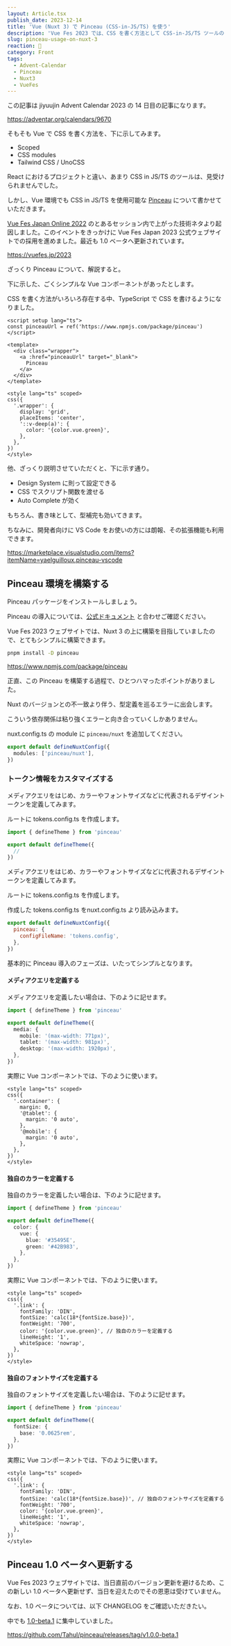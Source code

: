 ```yaml
---
layout: Article.tsx
publish_date: 2023-12-14
title: 'Vue (Nuxt 3) で Pinceau (CSS-in-JS/TS) を使う'
description: 'Vue Fes 2023 では、CSS を書く方法として CSS-in-JS/TS ツールの Pinceau を取り入れさせていただいたので、その使用感をば。'
slug: pinceau-usage-on-nuxt-3
reaction: 💃
category: Front
tags:
  - Advent-Calendar
  - Pinceau
  - Nuxt3
  - VueFes
---
```


この記事は jiyuujin Advent Calendar 2023 の 14 日目の記事になります。

https://adventar.org/calendars/9670

そもそも Vue で CSS を書く方法を、下に示してみます。

- Scoped
- CSS modules
- Tailwind CSS / UnoCSS

React におけるプロジェクトと違い、あまり CSS in JS/TS のツールは、見受けられませんでした。

しかし、Vue 環境でも CSS in JS/TS を使用可能な [Pinceau](https://www.npmjs.com/package/pinceau) について書かせていただきます。

[Vue Fes Japan Online 2022](https://vuefes.jp/2022) のとあるセッション内で上がった技術ネタより起因しました。このイベントをきっかけに Vue Fes Japan 2023 公式ウェブサイトでの採用を進めました。最近も 1.0 ベータへ更新されています。

https://vuefes.jp/2023

ざっくり Pinceau について、解説すると。

下に示した、ごくシンプルな Vue コンポーネントがあったとします。

CSS を書く方法がいろいろ存在する中、TypeScript で CSS を書けるようになりました。

```vue
<script setup lang="ts">
const pinceauUrl = ref('https://www.npmjs.com/package/pinceau')
</script>

<template>
  <div class="wrapper">
    <a :href="pinceauUrl" target="_blank">
      Pinceau
    </a>
  </div>
</template>

<style lang="ts" scoped>
css({
  '.wrapper': {
    display: 'grid',
    placeItems: 'center',
    '::v-deep(a)': {
      color: '{color.vue.green}',
    },
  },
})
</style>
```

他、ざっくり説明させていただくと、下に示す通り。

- Design System に則って設定できる
- CSS でスクリプト関数を渡せる
- Auto Complete が効く

もちろん、書き味として、型補完も効いてきます。

ちなみに、開発者向けに VS Code をお使いの方には朗報、その拡張機能も利用できます。

https://marketplace.visualstudio.com/items?itemName=yaelguilloux.pinceau-vscode

## Pinceau 環境を構築する

Pinceau パッケージをインストールしましょう。

Pinceau の導入については、[公式ドキュメント](https://pinceau.dev/get-started/installation) と合わせご確認ください。

Vue Fes 2023 ウェブサイトでは、Nuxt 3 の上に構築を目指していましたので、とてもシンプルに構築できます。

```bash
pnpm install -D pinceau
```

https://www.npmjs.com/package/pinceau

正直、この Pinceau を構築する過程で、ひとつハマったポイントがありました。

Nuxt のバージョンとの不一致より伴う、型定義を巡るエラーに出会します。

こういう依存関係は粘り強くエラーと向き合っていくしかありません。

nuxt.config.ts の module に `pinceau/nuxt` を追加してください。

```ts
export default defineNuxtConfig({
  modules: ['pinceau/nuxt'],
})
```

### トークン情報をカスタマイズする

メディアクエリをはじめ、カラーやフォントサイズなどに代表されるデザイントークンを定義してみます。

ルートに tokens.config.ts を作成します。

```ts
import { defineTheme } from 'pinceau'

export default defineTheme({
  //
})
```

メディアクエリをはじめ、カラーやフォントサイズなどに代表されるデザイントークンを定義してみます。

ルートに tokens.config.ts を作成します。

作成した tokens.config.ts をnuxt.config.ts より読み込みます。

```js
export default defineNuxtConfig({
  pinceau: {
    configFileName: 'tokens.config',
  },
})
```

基本的に Pinceau 導入のフェーズは、いたってシンプルとなります。

#### メディアクエリを定義する

メディアクエリを定義したい場合は、下のように記せます。

```ts
import { defineTheme } from 'pinceau'

export default defineTheme({
  media: {
    mobile: '(max-width: 771px)',
    tablet: '(max-width: 981px)',
    desktop: '(max-width: 1920px)',
  },
})
```

実際に Vue コンポーネントでは、下のように使います。

```vue
<style lang="ts" scoped>
css({
  '.container': {
    margin: 0,
    '@tablet': {
      margin: '0 auto',
    },
    '@mobile': {
      margin: '0 auto',
    },
  },
})
</style>
```

#### 独自のカラーを定義する

独自のカラーを定義したい場合は、下のように記せます。

```ts
import { defineTheme } from 'pinceau'

export default defineTheme({
  color: {
    vue: {
      blue: '#35495E',
      green: '#42B983',
    },
  },
})
```

実際に Vue コンポーネントでは、下のように使います。

```vue
<style lang="ts" scoped>
css({
  '.link': {
    fontFamily: 'DIN',
    fontSize: 'calc(18*{fontSize.base})',
    fontWeight: '700',
    color: '{color.vue.green}', // 独自のカラーを定義する
    lineHeight: '1',
    whiteSpace: 'nowrap',
  },
})
</style>
```

#### 独自のフォントサイズを定義する

独自のフォントサイズを定義したい場合は、下のように記せます。

```ts
import { defineTheme } from 'pinceau'

export default defineTheme({
  fontSize: {
    base: '0.0625rem',
  },
})
```

実際に Vue コンポーネントでは、下のように使います。

```vue
<style lang="ts" scoped>
css({
  '.link': {
    fontFamily: 'DIN',
    fontSize: 'calc(18*{fontSize.base})', // 独自のフォントサイズを定義する
    fontWeight: '700',
    color: '{color.vue.green}',
    lineHeight: '1',
    whiteSpace: 'nowrap',
  },
})
</style>
```

## Pinceau 1.0 ベータへ更新する

Vue Fes 2023 ウェブサイトでは、当日直前のバージョン更新を避けるため、この新しい 1.0 ベータへ更新せず、当日を迎えたのでその恩恵は受けていません。

なお、1.0 ベータについては、以下 CHANGELOG をご確認いただきたい。

中でも [1.0-beta.1](https://github.com/Tahul/pinceau/releases/tag/v1.0.0-beta.1) に集中していました。

https://github.com/Tahul/pinceau/releases/tag/v1.0.0-beta.1
